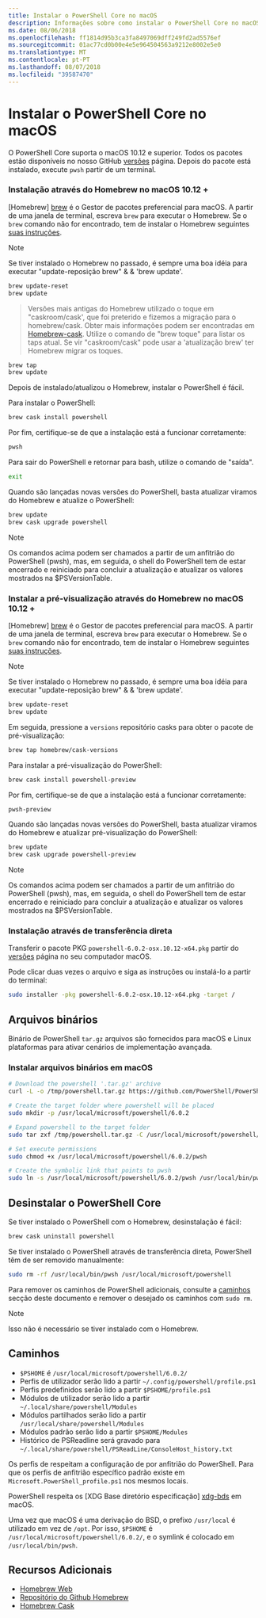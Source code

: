 ```yaml
---
title: Instalar o PowerShell Core no macOS
description: Informações sobre como instalar o PowerShell Core no macOS
ms.date: 08/06/2018
ms.openlocfilehash: ff1814d95b3ca3fa8497069dff249fd2ad5576ef
ms.sourcegitcommit: 01ac77cd0b00e4e5e964504563a9212e8002e5e0
ms.translationtype: MT
ms.contentlocale: pt-PT
ms.lasthandoff: 08/07/2018
ms.locfileid: "39587470"
---
```

# <a name="installing-powershell-core-on-macos"></a>Instalar o PowerShell Core no macOS

O PowerShell Core suporta o macOS 10.12 e superior.
Todos os pacotes estão disponíveis no nosso GitHub [versões][] página.
Depois do pacote está instalado, execute `pwsh` partir de um terminal.

### <a name="installation-via-homebrew-on-macos-1012"></a>Instalação através do Homebrew no macOS 10.12 +

[Homebrew] [ brew] é o Gestor de pacotes preferencial para macOS.
A partir de uma janela de terminal, escreva `brew` para executar o Homebrew.  Se o `brew` comando não for encontrado, tem de instalar o Homebrew seguintes [suas instruções][brew].

> [!NOTE]
> Se tiver instalado o Homebrew no passado, é sempre uma boa idéia para executar "update-reposição brew" & & 'brew update'.
```sh
brew update-reset
brew update
```

> Versões mais antigas do Homebrew utilizado o toque em "caskroom/cask', que foi preterido e fizemos a migração para o homebrew/cask.  Obter mais informações podem ser encontradas em [Homebrew-cask][cask]. Utilize o comando de "brew toque" para listar os taps atual.  Se vir "caskroom/cask" pode usar a 'atualização brew' ter Homebrew migrar os toques.

```sh
brew tap
brew update
```

Depois de instalado/atualizou o Homebrew, instalar o PowerShell é fácil.

Para instalar o PowerShell:

```sh
brew cask install powershell
```

Por fim, certifique-se de que a instalação está a funcionar corretamente:

```sh
pwsh
```

Para sair do PowerShell e retornar para bash, utilize o comando de "saída".
```sh
exit
```

Quando são lançadas novas versões do PowerShell, basta atualizar viramos do Homebrew e atualize o PowerShell:

```sh
brew update
brew cask upgrade powershell
```

> [!NOTE]
> Os comandos acima podem ser chamados a partir de um anfitrião do PowerShell (pwsh), mas, em seguida, o shell do PowerShell tem de estar encerrado e reiniciado para concluir a atualização e atualizar os valores mostrados na $PSVersionTable.

### <a name="installing-preview-via-homebrew-on-macos-1012"></a>Instalar a pré-visualização através do Homebrew no macOS 10.12 +

[Homebrew] [ brew] é o Gestor de pacotes preferencial para macOS.
A partir de uma janela de terminal, escreva `brew` para executar o Homebrew.  Se o `brew` comando não for encontrado, tem de instalar o Homebrew seguintes [suas instruções][brew].

> [!NOTE]
> Se tiver instalado o Homebrew no passado, é sempre uma boa idéia para executar "update-reposição brew" & & 'brew update'.
```sh
brew update-reset
brew update
```

Em seguida, pressione a `versions` repositório casks para obter o pacote de pré-visualização:

```sh
brew tap homebrew/cask-versions
```

Para instalar a pré-visualização do PowerShell:

```sh
brew cask install powershell-preview
```

Por fim, certifique-se de que a instalação está a funcionar corretamente:

```sh
pwsh-preview
```

Quando são lançadas novas versões do PowerShell, basta atualizar viramos do Homebrew e atualizar pré-visualização do PowerShell:

```sh
brew update
brew cask upgrade powershell-preview
```

> [!NOTE]
> Os comandos acima podem ser chamados a partir de um anfitrião do PowerShell (pwsh), mas, em seguida, o shell do PowerShell tem de estar encerrado e reiniciado para concluir a atualização e atualizar os valores mostrados na $PSVersionTable.

### <a name="installation-via-direct-download"></a>Instalação através de transferência direta

Transferir o pacote PKG `powershell-6.0.2-osx.10.12-x64.pkg` partir do [versões][] página no seu computador macOS.

Pode clicar duas vezes o arquivo e siga as instruções ou instalá-lo a partir do terminal:

```sh
sudo installer -pkg powershell-6.0.2-osx.10.12-x64.pkg -target /
```

## <a name="binary-archives"></a>Arquivos binários

Binário de PowerShell `tar.gz` arquivos são fornecidos para macOS e Linux plataformas para ativar cenários de implementação avançada.

### <a name="installing-binary-archives-on-macos"></a>Instalar arquivos binários em macOS

```sh
# Download the powershell '.tar.gz' archive
curl -L -o /tmp/powershell.tar.gz https://github.com/PowerShell/PowerShell/releases/download/v6.0.2/powershell-6.0.2-osx-x64.tar.gz

# Create the target folder where powershell will be placed
sudo mkdir -p /usr/local/microsoft/powershell/6.0.2

# Expand powershell to the target folder
sudo tar zxf /tmp/powershell.tar.gz -C /usr/local/microsoft/powershell/6.0.2

# Set execute permissions
sudo chmod +x /usr/local/microsoft/powershell/6.0.2/pwsh

# Create the symbolic link that points to pwsh
sudo ln -s /usr/local/microsoft/powershell/6.0.2/pwsh /usr/local/bin/pwsh
```

## <a name="uninstalling-powershell-core"></a>Desinstalar o PowerShell Core

Se tiver instalado o PowerShell com o Homebrew, desinstalação é fácil:

```sh
brew cask uninstall powershell
```

Se tiver instalado o PowerShell através de transferência direta, PowerShell têm de ser removido manualmente:

```sh
sudo rm -rf /usr/local/bin/pwsh /usr/local/microsoft/powershell
```

Para remover os caminhos de PowerShell adicionais, consulte a [caminhos][] secção deste documento e remover o desejado os caminhos com `sudo rm`.

> [!NOTE]
> Isso não é necessário se tiver instalado com o Homebrew.

[Caminhos]:#paths

## <a name="paths"></a>Caminhos

* `$PSHOME` é `/usr/local/microsoft/powershell/6.0.2/`
* Perfis de utilizador serão lido a partir `~/.config/powershell/profile.ps1`
* Perfis predefinidos serão lido a partir `$PSHOME/profile.ps1`
* Módulos de utilizador serão lido a partir `~/.local/share/powershell/Modules`
* Módulos partilhados serão lido a partir `/usr/local/share/powershell/Modules`
* Módulos padrão serão lido a partir `$PSHOME/Modules`
* Histórico de PSReadline será gravado para `~/.local/share/powershell/PSReadLine/ConsoleHost_history.txt`

Os perfis de respeitam a configuração de por anfitrião do PowerShell.
Para que os perfis de anfitrião específico padrão existe em `Microsoft.PowerShell_profile.ps1` nos mesmos locais.

PowerShell respeita os [XDG Base diretório especificação] [ xdg-bds] em macOS.

Uma vez que macOS é uma derivação do BSD, o prefixo `/usr/local` é utilizado em vez de `/opt`.
Por isso, `$PSHOME` é `/usr/local/microsoft/powershell/6.0.2/`, e o symlink é colocado em `/usr/local/bin/pwsh`.

## <a name="additional-resources"></a>Recursos Adicionais

* [Homebrew Web][brew]
* [Repositório do Github Homebrew][GitHub]
* [Homebrew Cask][cask]


[brew]: http://brew.sh/
[GitHub]: https://github.com/Homebrew
[Cask]: https://github.com/Homebrew/homebrew-cask
[versões]: https://github.com/PowerShell/PowerShell/releases/latest
[xdg-bds]: https://specifications.freedesktop.org/basedir-spec/basedir-spec-latest.html

